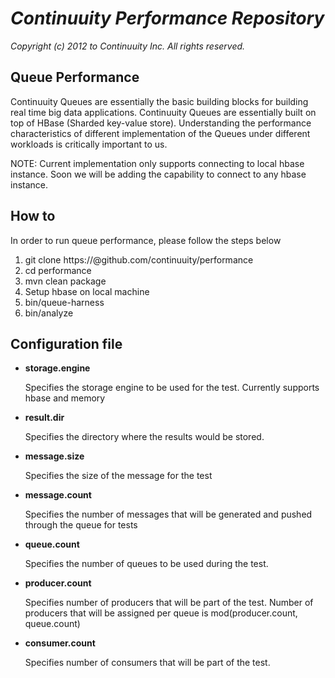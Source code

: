 *Continuuity Performance Repository*
====================================
*Copyright (c) 2012 to Continuuity Inc. All rights reserved.*

## Queue Performance

Continuuity Queues are essentially the basic building blocks for building 
real time big data applications. Continuuity Queues are essentially built 
on top of HBase (Sharded key-value store). Understanding the performance 
characteristics of different implementation of the Queues under different 
workloads is critically important to us.

NOTE: Current implementation only supports connecting to local hbase instance. 
Soon we will be adding the capability to connect to any hbase instance. 

## How to

In order to run queue performance, please follow the steps below

 1. git clone https://<user>@github.com/continuuity/performance
 2. cd performance
 3. mvn clean package
 4. Setup hbase on local machine
 5. bin/queue-harness <properties-file> <test-name>
 6. bin/analyze <path-to-raw-results>

## Configuration file

* **storage.engine**

  Specifies the storage engine to be used for the test. Currently supports
  hbase and memory

* **result.dir**

  Specifies the directory where the results would be stored.

* **message.size**

  Specifies the size of the message for the test

* **message.count**

  Specifies the number of messages that will be generated and pushed 
  through the queue for tests

* **queue.count**

  Specifies the number of queues to be used during the test.

* **producer.count**

  Specifies number of producers that will be part of the test. 
  Number of producers that will be assigned per queue is 
  mod(producer.count, queue.count)

* **consumer.count**

  Specifies number of consumers that will be part of the test.
